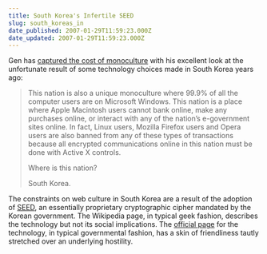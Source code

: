 ```yaml
---
title: South Korea's Infertile SEED
slug: south_koreas_in
date_published: 2007-01-29T11:59:23.000Z
date_updated: 2007-01-29T11:59:23.000Z
---
```


Gen has [captured the cost of monoculture](http://www.kanai.net/weblog/archive/2007/01/26/00h53m55s) with his excellent look at the unfortunate result of some technology choices made in South Korea years ago:

> This nation is also a unique monoculture where 99.9% of all the computer users are on Microsoft Windows. This nation is a place where Apple Macintosh users cannot bank online, make any purchases online, or interact with any of the nation’s e-government sites online. In fact, Linux users, Mozilla Firefox users and Opera users are also banned from any of these types of transactions because all encrypted communications online in this nation must be done with Active X controls.
> 
> Where is this nation?
> 
> South Korea.

The constraints on web culture in South Korea are a result of the adoption of [SEED](http://en.wikipedia.org/wiki/SEED), an essentially proprietary cryptographic cipher mandated by the Korean government. The Wikipedia page, in typical geek fashion, describes the technology but not its social implications. The [official page](http://www.kisa.or.kr/kisa/seed/jsp/seed_eng.jsp) for the technology, in typical governmental fashion, has a skin of friendliness tautly stretched over an underlying hostility.
